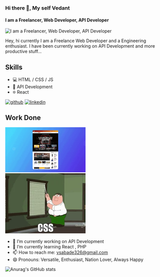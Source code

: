 ### Hi there 👋, My self Vedant
#### I am a Freelancer, Web Developer, API Developer
![I am a Freelancer, Web Developer, API Developer]("https://github.com/vedant151/vedant151/blob/main/full_width_banner_gitREADME.jpg")
<!-- (https://www.globetesting.com/wp-content/uploads/2011/10/full_width_banner_laptop.jpg) -->
<!-- (https://photomarksapp.com/blog/wp-content/uploads/2020/07/best-mac-apps-to-reduce-photo-size-1024x683.jpg) -->
<!-- (https://www.push10.com/wp-content/uploads/geneva-gloval-website-hero-design.jpg) -->

<!-- (https://arturssmirnovs.github.io/github-profile-readme-generator/images/banner.png) -->

Hey, hi currently I am a Freelance Web Developer and a Engineering enthusiast. I have been currently working on API Development and more productive stuff...

## Skills 
* 💻 HTML / CSS / JS
* 📳 API Development
* 🔯 React

[<img src='https://cdn.jsdelivr.net/npm/simple-icons@3.0.1/icons/github.svg' alt='github' height='40'>](https://github.com/vedant151)  [<img src='https://cdn.jsdelivr.net/npm/simple-icons@3.0.1/icons/linkedin.svg' alt='linkedin' height='40'>](https://www.linkedin.com/in/vedantsabde/)  

## Work Done
<img src="https://github.com/vedant151/vedant151/blob/main/webdevGIF.gif" width = "256" /> <img src="https://github.com/vedant151/vedant151/blob/main/CSSgif.webp" width = "256" />

- 🔭 I’m currently working on API Development 
- 🌱 I’m currently learning React , PHP  
- 📫 How to reach me: vsabade326@gmail.com 
- 😄 Pronouns: Versatile, Enthusiast, Nation Lover, Always Happy 

![Anurag's GitHub stats](https://github-readme-stats.vercel.app/api?username=vedant151&show_icons=true&theme=radical)




